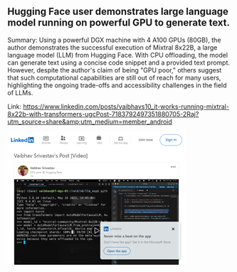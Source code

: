 ## Hugging Face user demonstrates large language model running on powerful GPU to generate text.
Summary: Using a powerful DGX machine with 4 A100 GPUs (80GB), the author demonstrates the successful execution of Mixtral 8x22B, a large language model (LLM) from Hugging Face. With CPU offloading, the model can generate text using a concise code snippet and a provided text prompt. However, despite the author's claim of being "GPU poor," others suggest that such computational capabilities are still out of reach for many users, highlighting the ongoing trade-offs and accessibility challenges in the field of LLMs.

Link: https://www.linkedin.com/posts/vaibhavs10_it-works-running-mixtral-8x22b-with-transformers-ugcPost-7183792497351880705-2Raj?utm_source=share&amp;utm_medium=member_android

<img src="/img/4e1fa224-c3dc-4b6b-b27b-7cff844b250a.png" width="400" />
<br/><br/>
